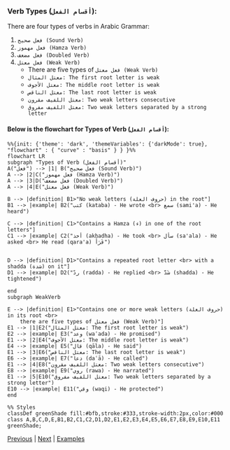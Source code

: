### Verb Types (`أقسام الفعل`):
There are four types of verbs in Arabic Grammar:
1. `فعل صحيح (Sound Verb)`
2. `فعل مهموز (Hamza Verb)`
3. `فعل مضعف (Doubled Verb)`
4. `فعل معتل (Weak Verb)`
   - There are five types of `فعل معتل (Weak Verb)`
   - `معتل المثال: The first root letter is weak`
   - `معتل الأجوف: The middle root letter is weak`
   - `معتل الناقص: The last root letter is weak`
   - `معتل اللفيف مقرون: Two weak letters consecutive`
   - `معتل اللفيف مفروق: Two weak letters separated by a strong letter`


#### Below is the flowchart for Types of Verb (`أقسام الفعل`):

```mermaid
%%{init: {'theme': 'dark', 'themeVariables': {'darkMode': true}, "flowchart" : { "curve" : "basis" } } }%%
flowchart LR
subgraph "Types of Verb (أقسام الفعل)"
A("فعل") --> |1| B("فعل صحيح (Sound Verb)")
A --> |2|C("فعل مهموز (Hamza Verb)")
A --> |3|D("فعل مضعف (Doubled Verb)")
A --> |4|E("فعل معتل (Weak Verb)")

B --> |definition| B1>"No weak letters (حروف العلة) in the root"]
B1 --> |example| B2("كتب (kataba) - He wrote <br> سمع (sami'a) - He heard")

C --> |definition| C1>"Contains a Hamza (ء) in one of the root letters"]
C1 --> |example| C2("أخذ (akhadha) - He took <br> سأل (sa'ala) - He asked <br> He read (qara'a) قَرَأَ")


D --> |definition| D1>"Contains a repeated root letter <br> with a shadda (شدة) on it"]
D1 --> |example| D2("ردّ (radda) - He replied <br> شَدَّ (shadda) - He tightened")

end
subgraph WeakVerb

E --> |definition| E1>"Contains one or more weak letters (حروف العلة) in its root <br>
    there are five types of فعل معتل (Weak Verb)"]
E1 --> |1|E2("معتل المثال: The first root letter is weak")
E2 --> |example| E3("وعد (waʿada) - He promised")
E1 --> |2|E4("معتل الأجوف: The middle root letter is weak")
E4 --> |example| E5("قال (qāla) - He said")
E1 --> |3|E6("معتل الناقص: The last root letter is weak")
E6 --> |example| E7("دعا (daʿā) - He called")
E1 --> |4|E8("معتل اللفيف مقرون: Two weak letters consecutive")
E8 --> |example| E9("روي (rawa) - He narrated")
E1 --> |5|E10("معتل اللفيف مفروق: Two weak letters separated by a strong letter")
E10 --> |example| E11("وقي (waqi) - He protected")
end

%% Styles
classDef greenShade fill:#bfb,stroke:#333,stroke-width:2px,color:#000
class A,B,C,D,E,B1,B2,C1,C2,D1,D2,E1,E2,E3,E4,E5,E6,E7,E8,E9,E10,E11 greenShade;
```

[Previous](../readme.md) | [Next](../different-tenses/readme.md) | [Examples](../examples.md)